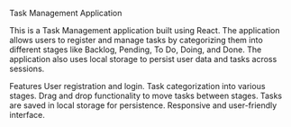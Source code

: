 Task Management Application

This is a Task Management application built using React. The application allows users to register and manage tasks by categorizing them into different stages like Backlog, Pending, To Do, Doing, and Done. The application also uses local storage to persist user data and tasks across sessions.



Features
User registration and login.
Task categorization into various stages.
Drag and drop functionality to move tasks between stages.
Tasks are saved in local storage for persistence.
Responsive and user-friendly interface.


